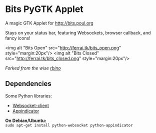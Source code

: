 Bits PyGTK Applet
================

A magic GTK Applet for http://bits.poul.org

Stays on your status bar, featuring Websockets, browser callback, and fancy icons!

<img alt "Bits Open" src="http://ferrai.tk/bits_open.png" style="margin:20px"/>
<img alt "Bits Closed" src="http://ferrai.tk/bits_closed.png" style="margin:20px"/>

*Forked from the wise [rbino](https://github.com/rbino/bitspythonclient)*

Dependencies
----------
Some Python libraries:
* [Websocket-client](https://pypi.python.org/pypi/websocket-client)
* [Appindicator](https://launchpad.net/libappindicator)

**On Debian/Ubuntu:**  
`sudo apt-get install python-websocket python-appindicator`
